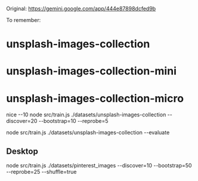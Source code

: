Original: https://gemini.google.com/app/444e87898dcfed9b

To remember: 

# unsplash-images-collection
# unsplash-images-collection-mini
# unsplash-images-collection-micro

nice --10 node src/train.js ./datasets/unsplash-images-collection --discover=20 --bootstrap=10 --reprobe=5

node src/train.js ./datasets/unsplash-images-collection --evaluate

## Desktop

node src/train.js ./datasets/pinterest_images --discover=10 --bootstrap=50 --reprobe=25 --shuffle=true